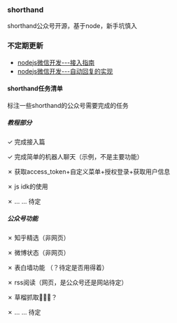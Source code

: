 ### shorthand
shorthand公众号开源，基于node，新手坑慎入

### 不定期更新

- [nodejs微信开发---接入指南](https://segmentfault.com/a/1190000005856154)
- [nodejs微信开发---自动回复的实现](https://segmentfault.com/a/1190000005861026)

#### shorthand任务清单
标注一些shorthand的公众号需要完成的任务

##### 教程部分
✓ 完成接入篇
 
✓ 完成简单的机器人聊天（示例，不是主要功能）

✗ 获取access_token+自定义菜单+授权登录+获取用户信息

✗  js idk的使用

✗ … … 待定

##### 公众号功能
✗ 知乎精选（非网页）

✗ 微博状态（非网页）

✗ 表白墙功能 （？待定是否用得着）

✗ rss阅读（网页，是公众号还是网站待定）

✗ 草榴抓取🔞🔞🔞？

✗ … … 待定

